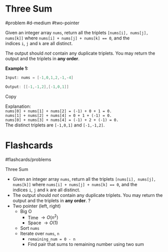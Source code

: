 # Three Sum
#problem #d-medium #two-pointer 

Given an integer array `nums`, return all the triplets `[nums[i], nums[j], nums[k]]` where `nums[i] + nums[j] + nums[k] == 0`, and the indices `i`, `j` and `k` are all distinct.

The output should _not_ contain any duplicate triplets. You may return the output and the triplets in **any order**.

**Example 1:**

```java
Input: nums = [-1,0,1,2,-1,-4]

Output: [[-1,-1,2],[-1,0,1]]
```

Copy

Explanation:  
`nums[0] + nums[1] + nums[2] = (-1) + 0 + 1 = 0.`  
`nums[1] + nums[2] + nums[4] = 0 + 1 + (-1) = 0.`  
`nums[0] + nums[3] + nums[4] = (-1) + 2 + (-1) = 0.`  
The distinct triplets are `[-1,0,1]` and `[-1,-1,2]`.

# Flashcards
#flashcards/problems 

Three Sum
- Given an integer array `nums`, return all the triplets `[nums[i], nums[j], nums[k]]` where `nums[i] + nums[j] + nums[k] == 0`, and the indices `i`, `j` and `k` are all distinct.
- The output should _not_ contain any duplicate triplets. You may return the output and the triplets in **any order**.
?
- Two pointer (left, right)
	- Big O
		- Time $\to O(n^2)$
		- Space $\to O(1)$
	- Sort `nums`
	- Iterate over `nums`, `n`
		- `remaining_num = 0 - n`
		- Find pair that sums to remaining number using two sum
<!--SR:!2025-01-29,11,230-->